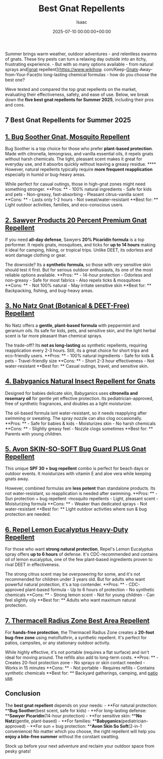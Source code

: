 ﻿---
title: Best Gnat Repellents
description: Summer brings warm weather, outdoor adventures - and relentless swarms of gnats. These tiny pests can turn a relaxing day outside into an itchy, frustrating...
slug: /best-gnat-repellents/
date: 2025-07-10 00:00:00+00:00
lastmod: 2025-07-10 00:00:00+03:00
author: Isaac
categories:
- Gnats
- Product Reviews
tags:
- gnats
- best
- gnat
layout: post
---

Summer brings warm weather, outdoor adventures - and relentless swarms of gnats. These tiny pests can turn a relaxing day outside into an itchy, frustrating experience. - But with so many options available - from natural sprays and[[gnat](https://pestpolicy.com/best-gnat-repellent/) repellent](https://www.wikihow. com/Keep-[Gnats](https://pestpolicy.com/do-gnats-bite-humans/)-Away-from-Your-Face)to long-lasting chemical formulas - how do you choose the best one?

Weve tested and compared the top gnat repellents on the market, evaluating their effectiveness, safety, and ease of use. Below, we break down the **five best gnat repellents for Summer 2025**, including their pros and cons.

##  7 Best Gnat Repellents for Summer 2025

##  [1. Bug Soother Gnat, Mosquito Repellent](https://www.amazon.com/dp/B00E3C1QJ0/?tag=p-policy-20)

Bug Soother is a top choice for those who prefer **plant-based protection**. Made with citronella, lemongrass, and vanilla essential oils, it repels gnats without harsh chemicals. The light, pleasant scent makes it great for everyday use, and it absorbs quickly without leaving a greasy residue. **** However, natural repellents typically require **more frequent reapplication** especially in humid or bug-heavy areas.

While perfect for casual outings, those in high-gnat zones might need something stronger. **Pros: ** - 100% natural ingredients - Safe for kids and pets - Non-greasy, fast-absorbing - Pleasant citrus-vanilla scent **Cons: ** - Lasts only 1-2 hours - Not sweat/water-resistant **Best for: ** Light outdoor activities, families, and eco-conscious users.

##  [2. Sawyer Products 20 Percent Premium Gnat Repellent](https://www.amazon.com/dp/B00VV5KRD8/?tag=p-policy-20)

If you need **all-day defense**, Sawyers **20% Picaridin formula** is a top performer. It repels gnats, mosquitoes, and ticks for **up to 14 hours** making it ideal for camping, hiking, or tropical trips. Unlike DEET, its odorless and wont damage clothing or gear.

The downside? Its a **synthetic formula**, so those with very sensitive skin should test it first. But for serious outdoor enthusiasts, its one of the most reliable options available. **Pros: ** - 14-hour protection - Odorless and non-greasy - Safe for most fabrics - Also repels ticks & mosquitoes **Cons: ** - Not 100% natural - May irritate sensitive skin **Best for: ** Backpacking, fishing, and bug-heavy areas.

##  [3. No Natz Gnat (Botanical & DEET-Free) Repellant](https://www.amazon.com/dp/B082DM6VR3/?tag=p-policy-20)

No Natz offers a **gentle, plant-based formula** with peppermint and geranium oils. Its safe for kids, pets, and sensitive skin, and the light herbal scent is far more pleasant than chemical sprays.

The trade-off? Its **not as long-lasting** as synthetic repellents, requiring reapplication every 2-3 hours. Still, its a great choice for short trips and eco-friendly users. **Pros: ** - 100% natural ingredients - Safe for kids & pets - Travel-friendly size **Cons: ** - Short 2-3 hour effectiveness - Not water-resistant **Best for: ** Casual outings, travel, and sensitive skin.

##  [4. Babyganics Natural Insect Repellent for Gnats](https://www.amazon.com/dp/B00AN4ASBO/?tag=p-policy-20)

Designed for babies delicate skin, Babyganics uses **citronella and rosemary oil** for gentle yet effective protection. Its pediatrician-approved, free of synthetic fragrances, and doubles as a light moisturizer.

The oil-based formula isnt water-resistant, so it needs reapplying after swimming or sweating. The spray nozzle can also clog occasionally. **Pros: ** - Safe for babies & kids - Moisturizes skin - No harsh chemicals **Cons: ** - Slightly greasy feel - Nozzle clogs sometimes **Best for: ** Parents with young children.

##  [5. Avon SKIN-SO-SOFT Bug Guard PLUS Gnat Repellent](https://www.amazon.com/dp/B0059JMJWO/?tag=p-policy-20)

This unique **SPF 30 + bug repellent** combo is perfect for beach days or outdoor events. It moisturizes with vitamin E and aloe vera while keeping gnats away.

However, combined formulas are **less potent** than standalone products. Its not water-resistant, so reapplication is needed after swimming. **Pros: ** - Sun protection + bug repellent -mosquito repellents - Light, pleasant scent - Moisturizing formula **Cons: ** - Weaker than dedicated sprays - Not water-resistant **Best for: ** Light outdoor activities where sun & bug protection are needed.

##  [**6. Repel Lemon Eucalyptus  Heavy-Duty Repellent**](https://www.amazon.com/dp/B010AFV1LQ/?tag=p-policy-20)

For those who want **strong natural protection**, Repel's Lemon Eucalyptus spray offers **up to 6 hours** of defense. It's CDC-recommended and contains oil of lemon eucalyptus, one of the few plant-based ingredients proven to rival DEET in effectiveness.

The strong citrus scent may be overpowering for some, and it's not recommended for children under 3 years old. But for adults who want powerful natural protection, it's a top contender. **Pros: ** - CDC-approved plant-based formula - Up to 6 hours of protection - No synthetic chemicals **Cons: ** - Strong lemon scent - Not for young children - Can feel slightly oily **Best for: ** Adults who want maximum natural protection.

##  [**7. Thermacell Radius Zone  Best Area Repellent**](https://www.amazon.com/dp/B093X9YNYF/?tag=p-policy-20)

For **hands-free protection**, the Thermacell Radius Zone creates a **20-foot bug-free zone** using metofluthrin, a synthetic repellent. It's perfect for patios, campsites, or any stationary outdoor activity.

While highly effective, it's not portable (requires a flat surface) and isn't ideal for moving around. The refills also add to long-term costs. **Pros: ** - Creates 20-foot protection zone - No sprays or skin contact needed - Works in 15 minutes **Cons: ** - Not portable - Requires refills - Contains synthetic chemicals **Best for: ** Backyard gatherings, camping, and [patio use](https://pestpolicy.com/best-gnat-repellent/).

##  **Conclusion**

The **best gnat repellent** depends on your needs: - **For natural protection: ****Bug Soother**(best scent, safe for kids) - **For long-lasting defense: ****Sawyer Picaridin**(14-hour protection) - **For sensitive skin: ****No Natz**(gentle, plant-based) - **For families: ****Babyganics**(pediatrician-approved) - **For sun + bug protection: ****Avon Skin So Soft**(2-in-1 convenience) No matter which you choose, the right repellent will help you **enjoy a bite-free summer** without the constant swatting.

Stock up before your next adventure and reclaim your outdoor space from pesky gnats!

